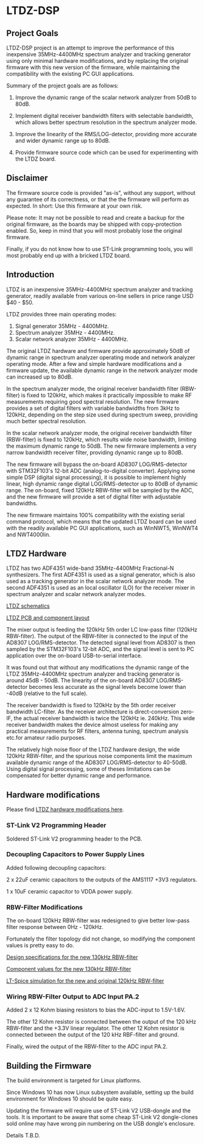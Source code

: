 # LTDZ-DSP

## Project Goals

LTDZ-DSP project is an attempt to improve the performance of this inexpensive
35MHz-4400MHz spectrum analyzer and tracking generator using only minimal
hardware modifications, and by replacing the original firmware with this new
version of the firmware, while maintaining the compatibility with the existing
PC GUI applications.

Summary of the project goals are as follows:

1. Improve the dynamic range of the scalar network analyzer from 50dB to 80dB.

2. Implement digital receiver bandwidth filters with selectable bandwidth,
which allows better spectrum resolution in the spectrum analyzer mode.

3. Improve the linearity of the RMS/LOG-detector, providing more accurate
and wider dynamic range up to 80dB.

4. Provide firmware source code which can be used for experimenting with
the LTDZ board.

## Disclaimer

The firmware source code is provided "as-is", without any support, without
any guarantee of its correctness, or that the the firmware will perform as
expected. In short: Use this firmware at your own risk.

Please note: It may not be possible to read and create a backup for the
original firmware, as the boards may be shipped with copy-protection enabled.
So, keep in mind that you will most probably lose the original firmware.

Finally, if you do not know how to use ST-Link programming tools, you will most
probably end up with a bricked LTDZ board.

## Introduction

LTDZ is an inexpensive 35MHz-4400MHz spectrum analyzer and tracking generator,
readily available from various on-line sellers in price range USD $40 - $50.

LTDZ provides three main operating modes:

1. Signal generator 35MHz - 4400MHz.
2. Spectrum analyzer 35MHz - 4400MHz.
3. Scalar network analyzer 35MHz - 4400MHz.

The original LTDZ hardware and firmware provide approximately 50dB of dynamic
range in spectrum analyzer operating mode and network analyzer operating mode.
After a few and simple hardware modifications and a firmware update, the
available dynamic range in the network analyzer mode can increased up to 80dB.

In the spectrum analyzer mode, the original receiver bandwidth filter
(RBW-filter) is fixed to 120kHz, which makes it practically impossible to
make RF measurements requiring good spectral resolution. The new firmware
provides a set of digital filters with variable bandwidths from 3kHz to
120kHz, depending on the step size used during spectrum sweep, providing
much better spectral resolution.

In the scalar network analyzer mode, the original receiver bandwidth filter
(RBW-filter) is fixed to 120kHz, which results wide noise bandwidth, limiting
the maximum dynamic range to 50dB. The new firmware implements a very narrow
bandwidth receiver filter, providing dynamic range up to 80dB.

The new firmware will bypass the on-board AD8307 LOG/RMS-detector with
STM32F103's 12-bit ADC (analog-to-digital converter). Applying some simple DSP
(digital signal processing), it is possible to implement highly linear, high
dynamic range digital LOG/RMS-detector up to 80dB of dynamic range.
The on-board, fixed 120kHz RBW-filter will be sampled by the ADC, and the new
firmware will provide a set of digital filter with adjustable bandwidths.

The new firmware maintains 100% compatibility with the existing serial
command protocol, which means that the updated LTDZ board can be used with
the readily available PC GUI applications, such as WinNWT5, WinNWT4 and
NWT4000lin.

## LTDZ Hardware

LTDZ has two ADF4351 wide-band 35MHz-4400MHz Fractional-N synthesizers.
The first ADF4351 is used as a signal generator, which is also used as a
tracking generator in the scalar network analyzer mode. The second ADF4351 is
used as an local oscillator (LO) for the receiver mixer in spectrum analyzer
and scalar network analyzer modes.

[LTDZ schematics](./hardware/ltdz-schematics.jpg)

[LTDZ PCB and component layout](./hardware/ltdz-pcb.jpg)

The mixer output is feeding the 120kHz 5th order LC low-pass filter
(120kHz RBW-filter). The output of the RBW-filter is connected to the input
of the AD8307 LOG/RMS-detector. The detected signal level from AD8307 is
then sampled by the STM32F103's 12-bit ADC, and the signal level is sent
to PC application over the on-board USB-to-serial interface.

It was found out that without any modifications the dynamic range of the LTDZ
35MHz-4400MHz spectrum analyzer and tracking generator is around 45dB - 50dB.
The linearity of the on-board AD8307 LOG/RMS-detector becomes less accurate as
the signal levels become lower than -40dB (relative to the full scale).

The receiver bandwidth is fixed to 120kHz by the 5th order receiver bandwidth
LC-filter. As the receiver architecture is direct-conversion zero-IF,
the actual receiver bandwidth is twice the 120kHz ie. 240kHz. This wide
receiver bandwidth makes the device almost useless for making any practical
measurements for RF filters, antenna tuning, spectrum analysis etc.for amateur
radio purposes.

The relatively high noise floor of the LTDZ hardware design, the wide 120kHz
RBW-filter, and the spurious noise components limit the maximum available
dynamic range of the AD8307 LOG/RMS-detector to 40-50dB. Using digital signal
processing, some of theses limitations can be compensated for better dynamic
range and performance.

## Hardware modifications

Please find [LTDZ hardware modifications here](./hardware/ltdz-mods-v1.png).

### ST-Link V2 Programming Header

Soldered ST-Link V2 programming header to the PCB.

### Decoupling Capacitors to Power Supply Lines

Added following decoupling capacitors:

2 x 22uF ceramic capacitors to the outputs of the AMS1117 +3V3 regulators.

1 x 10uF ceramic capacitor to VDDA power supply.

### RBW-Filter Modifications

The on-board 120kHz RBW-filter was redesigned to give better low-pass filter
response between 0Hz - 120kHz.

Fortunately the filter topology did not change, so modifying the component
values is pretty easy to do.

[Design specifications for the new 130kHz RBW-filter](./hardware/ltdz-130kHz-rbw-filter.pdf)

[Component values for the new 130kHz RBW-filter](./hardware/ltdz-130kHz-rbw-filter.png)

[LT-Spice simulation for the new and original 120kHz RBW-filter](./hardware/ltdz-new-and-original-120kHz-rbw-filters.png)

### Wiring RBW-Filter Output to ADC Input PA.2

Added 2 x 12 Kohm biasing resistors to bias the ADC-input to 1.5V-1.6V.

The other 12 Kohm resistor is connected between the output of the 120 kHz
RBW-filter and the +3.3V linear regulator. The other 12 Kohm resistor is
connected between the output of the 120 kHz RBF-filter and ground.

Finally, wired the output of the RBW-filter to the ADC input PA.2.

## Building the Firmware

The build environment is targeted for Linux platforms.

Since Windows 10 has now Linux subsystem available, setting up the build
environment for Windows 10 should be quite easy.

Updating the firmware will require use of ST-Link V2 USB-dongle and the tools.
It is important to be aware that some cheap ST-Link V2 dongle-clones sold online
may have wrong pin numbering on the USB dongle's enclosure.

Details T.B.D.
